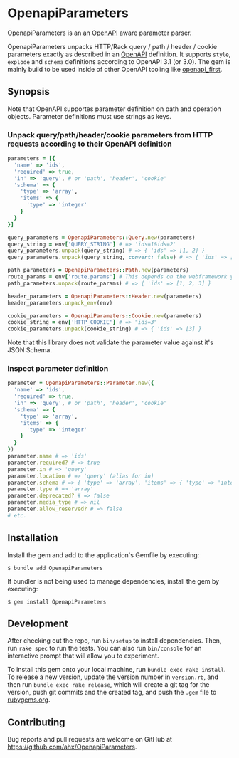 # OpenapiParameters

OpenapiParameters is an an [OpenAPI](https://www.openapis.org/) aware parameter parser.

OpenapiParameters unpacks HTTP/Rack query / path / header / cookie parameters exactly as described in an [OpenAPI](https://www.openapis.org/) definition. It supports `style`, `explode` and `schema` definitions according to OpenAPI 3.1 (or 3.0). The gem is mainly build to be used inside of other OpenAPI tooling like [openapi_first](https://github.com/ahx/openapi_first).

## Synopsis

Note that OpenAPI supportes parameter definition on path and operation objects. Parameter definitions must use strings as keys.

### Unpack query/path/header/cookie parameters from HTTP requests according to their OpenAPI definition

```ruby
parameters = [{
  'name' => 'ids',
  'required' => true,
  'in' => 'query', # or 'path', 'header', 'cookie'
  'schema' => {
    'type' => 'array',
    'items' => {
      'type' => 'integer'
    }
  }
}]

query_parameters = OpenapiParameters::Query.new(parameters)
query_string = env['QUERY_STRING'] # => 'ids=1&ids=2'
query_parameters.unpack(query_string) # => { 'ids' => [1, 2] }
query_parameters.unpack(query_string, convert: false) # => { 'ids' => ['1', '2'] }

path_parameters = OpenapiParameters::Path.new(parameters)
route_params = env['route.params'] # This depends on the webframework you are using
path_parameters.unpack(route_params) # => { 'ids' => [1, 2, 3] }

header_parameters = OpenapiParameters::Header.new(parameters)
header_parameters.unpack_env(env)

cookie_parameters = OpenapiParameters::Cookie.new(parameters)
cookie_string = env['HTTP_COOKIE'] # => "ids=3"
cookie_parameters.unpack(cookie_string) # => { 'ids' => [3] }
```

Note that this library does not validate the parameter value against it's JSON Schema.

### Inspect parameter definition

```ruby
parameter = OpenapiParameters::Parameter.new({
  'name' => 'ids',
  'required' => true,
  'in' => 'query', # or 'path', 'header', 'cookie'
  'schema' => {
    'type' => 'array',
    'items' => {
      'type' => 'integer'
    }
  }
})
parameter.name # => 'ids'
parameter.required? # => true
parameter.in # => 'query'
parameter.location # => 'query' (alias for in)
parameter.schema # => { 'type' => 'array', 'items' => { 'type' => 'integer' } }
parameter.type # => 'array'
parameter.deprecated? # => false
parameter.media_type # => nil
parameter.allow_reserved? # => false
# etc.
```

## Installation

Install the gem and add to the application's Gemfile by executing:

    $ bundle add OpenapiParameters

If bundler is not being used to manage dependencies, install the gem by executing:

    $ gem install OpenapiParameters

## Development

After checking out the repo, run `bin/setup` to install dependencies. Then, run `rake spec` to run the tests. You can also run `bin/console` for an interactive prompt that will allow you to experiment.

To install this gem onto your local machine, run `bundle exec rake install`. To release a new version, update the version number in `version.rb`, and then run `bundle exec rake release`, which will create a git tag for the version, push git commits and the created tag, and push the `.gem` file to [rubygems.org](https://rubygems.org).

## Contributing

Bug reports and pull requests are welcome on GitHub at https://github.com/ahx/OpenapiParameters.
